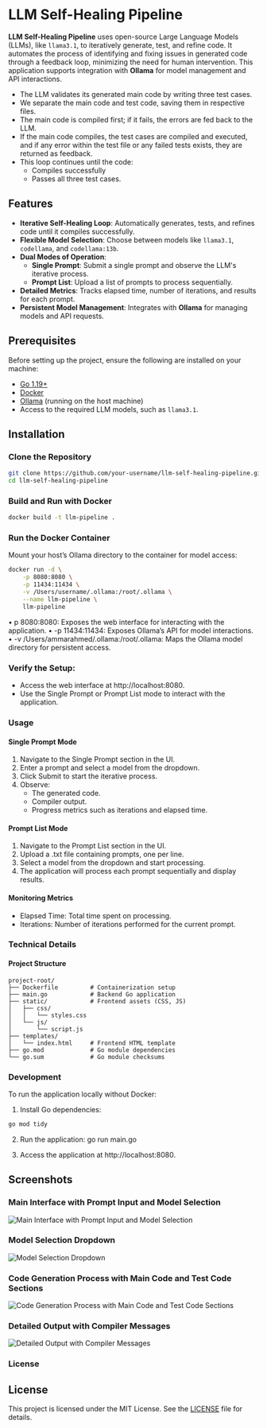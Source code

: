 # LLM Self-Healing Pipeline

**LLM Self-Healing Pipeline** uses open-source Large Language Models (LLMs), like `llama3.1`, to iteratively generate, test, and refine code. It automates the process of identifying and fixing issues in generated code through a feedback loop, minimizing the need for human intervention. This application supports integration with **Ollama** for model management and API interactions.

- The LLM validates its generated main code by writing three test cases.
- We separate the main code and test code, saving them in respective files.
- The main code is compiled first; if it fails, the errors are fed back to the LLM.
- If the main code compiles, the test cases are compiled and executed, and if any error within the test file or any failed tests exists, they are returned as feedback.
- This loop continues until the code:
  - Compiles successfully
  - Passes all three test cases.

## Features

- **Iterative Self-Healing Loop**: Automatically generates, tests, and refines code until it compiles successfully.
- **Flexible Model Selection**: Choose between models like `llama3.1`, `codellama`, and `codellama:13b`.
- **Dual Modes of Operation**:
  - **Single Prompt**: Submit a single prompt and observe the LLM's iterative process.
  - **Prompt List**: Upload a list of prompts to process sequentially.
- **Detailed Metrics**: Tracks elapsed time, number of iterations, and results for each prompt.
- **Persistent Model Management**: Integrates with **Ollama** for managing models and API requests.

## Prerequisites

Before setting up the project, ensure the following are installed on your machine:

- [Go 1.19+](https://golang.org/dl/)
- [Docker](https://www.docker.com/get-started)
- [Ollama](https://ollama.com/) (running on the host machine)
- Access to the required LLM models, such as `llama3.1`.

## Installation

### Clone the Repository

```bash
git clone https://github.com/your-username/llm-self-healing-pipeline.git
cd llm-self-healing-pipeline
```

### Build and Run with Docker

```bash
docker build -t llm-pipeline .
```

### Run the Docker Container 
Mount your host’s Ollama directory to the container for model access:

```bash
docker run -d \
    -p 8080:8080 \
    -p 11434:11434 \
    -v /Users/username/.ollama:/root/.ollama \
    --name llm-pipeline \
    llm-pipeline

```
• p 8080:8080: Exposes the web interface for interacting with the application.
•	-p 11434:11434: Exposes Ollama’s API for model interactions.
•	-v /Users/ammarahmed/.ollama:/root/.ollama: Maps the Ollama model directory for persistent access.



### Verify the Setup:
- Access the web interface at http://localhost:8080.
- Use the Single Prompt or Prompt List mode to interact with the application.


### Usage

#### Single Prompt Mode

1.	Navigate to the Single Prompt section in the UI.
2.	Enter a prompt and select a model from the dropdown.
3.	Click Submit to start the iterative process.
4.	Observe:
	- The generated code.
	- Compiler output.
	- Progress metrics such as iterations and elapsed time.

#### Prompt List Mode

1.	Navigate to the Prompt List section in the UI.
2.	Upload a .txt file containing prompts, one per line.
3.	Select a model from the dropdown and start processing.
4.	The application will process each prompt sequentially and display results.

#### Monitoring Metrics

- Elapsed Time: Total time spent on processing.
- Iterations: Number of iterations performed for the current prompt.

### Technical Details

#### Project Structure

```
project-root/
├── Dockerfile         # Containerization setup
├── main.go            # Backend Go application
├── static/            # Frontend assets (CSS, JS)
│   ├── css/
│   │   └── styles.css
│   └── js/
│       └── script.js
├── templates/
│   └── index.html     # Frontend HTML template
├── go.mod             # Go module dependencies
└── go.sum             # Go module checksums
```

### Development

To run the application locally without Docker:
1.	Install Go dependencies:
```bash
go mod tidy
```
2.	Run the application:
go run main.go


3.	Access the application at http://localhost:8080.


## Screenshots

### Main Interface with Prompt Input and Model Selection

![Main Interface with Prompt Input and Model Selection](static/imgs/img1.png)

### Model Selection Dropdown

![Model Selection Dropdown](static/imgs/img4.png)

### Code Generation Process with Main Code and Test Code Sections

![Code Generation Process with Main Code and Test Code Sections](static/imgs/img2.png)

### Detailed Output with Compiler Messages

![Detailed Output with Compiler Messages](static/imgs/img3.png)

### License

## License

This project is licensed under the MIT License. See the [LICENSE](LICENSE) file for details.
